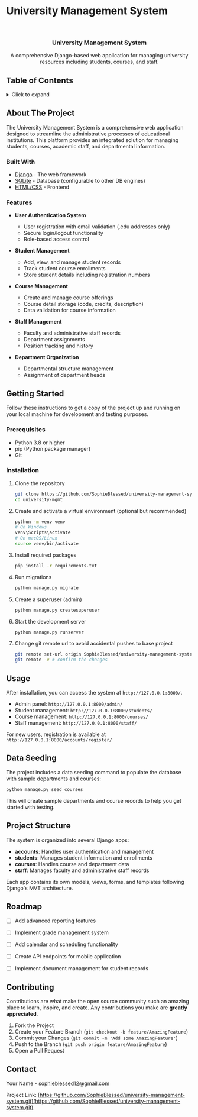 # University Management System


<br />
<div align="center">

<h3 align="center">University Management System</h3>

  <p align="center">
    A comprehensive Django-based web application for managing university resources including students, courses, and staff.
    
  </p>
</div>

## Table of Contents

<details>
  <summary>Click to expand</summary>
  <ol>
    <li>
      <a href="#about-the-project">About The Project</a>
      <ul>
        <li><a href="#built-with">Built With</a></li>
        <li><a href="#features">Features</a></li>
      </ul>
    </li>
    <li>
      <a href="#getting-started">Getting Started</a>
      <ul>
        <li><a href="#prerequisites">Prerequisites</a></li>
        <li><a href="#installation">Installation</a></li>
      </ul>
    </li>
    <li><a href="#usage">Usage</a></li>
    <li><a href="#data-seeding">Data Seeding</a></li>
    <li><a href="#project-structure">Project Structure</a></li>
    <li><a href="#roadmap">Roadmap</a></li>
    <li><a href="#contributing">Contributing</a></li>
    <li><a href="#license">License</a></li>
    <li><a href="#contact">Contact</a></li>
  </ol>
</details>

## About The Project

The University Management System is a comprehensive web application designed to streamline the administrative processes of educational institutions. This platform provides an integrated solution for managing students, courses, academic staff, and departmental information.

### Built With

* [Django](https://www.djangoproject.com/) - The web framework
* [SQLite](https://www.sqlite.org/) - Database (configurable to other DB engines)
* [HTML/CSS](https://developer.mozilla.org/en-US/docs/Web/HTML) - Frontend

### Features

* **User Authentication System**
  * User registration with email validation (.edu addresses only)
  * Secure login/logout functionality
  * Role-based access control

* **Student Management**
  * Add, view, and manage student records
  * Track student course enrollments
  * Store student details including registration numbers

* **Course Management**
  * Create and manage course offerings
  * Course detail storage (code, credits, description)
  * Data validation for course information

* **Staff Management**
  * Faculty and administrative staff records
  * Department assignments
  * Position tracking and history

* **Department Organization**
  * Departmental structure management
  * Assignment of department heads

## Getting Started

Follow these instructions to get a copy of the project up and running on your local machine for development and testing purposes.

### Prerequisites

* Python 3.8 or higher
* pip (Python package manager)
* Git

### Installation

1. Clone the repository
   ```sh
   git clone https://github.com/SophieBlessed/university-management-system.git
   cd university-mgmt
   ```

2. Create and activate a virtual environment (optional but recommended)
   ```sh
   python -m venv venv
   # On Windows
   venv\Scripts\activate
   # On macOS/Linux
   source venv/bin/activate
   ```

3. Install required packages
   ```sh
   pip install -r requirements.txt
   ```

4. Run migrations
   ```sh
   python manage.py migrate
   ```

5. Create a superuser (admin)
   ```sh
   python manage.py createsuperuser
   ```

6. Start the development server
   ```sh
   python manage.py runserver
   ```

7. Change git remote url to avoid accidental pushes to base project
   ```sh
   git remote set-url origin SophieBlessed/university-management-system
   git remote -v # confirm the changes
   ```

## Usage

After installation, you can access the system at `http://127.0.0.1:8000/`.

* Admin panel: `http://127.0.0.1:8000/admin/`
* Student management: `http://127.0.0.1:8000/students/`
* Course management: `http://127.0.0.1:8000/courses/`
* Staff management: `http://127.0.0.1:8000/staff/`

For new users, registration is available at `http://127.0.0.1:8000/accounts/register/`

## Data Seeding

The project includes a data seeding command to populate the database with sample departments and courses:

```sh
python manage.py seed_courses
```

This will create sample departments and course records to help you get started with testing.

## Project Structure

The system is organized into several Django apps:

* **accounts**: Handles user authentication and management
* **students**: Manages student information and enrollments
* **courses**: Handles course and department data
* **staff**: Manages faculty and administrative staff records

Each app contains its own models, views, forms, and templates following Django's MVT architecture.

## Roadmap

- [ ] Add advanced reporting features
- [ ] Implement grade management system
- [ ] Add calendar and scheduling functionality
- [ ] Create API endpoints for mobile application
- [ ] Implement document management for student records



## Contributing

Contributions are what make the open source community such an amazing place to learn, inspire, and create. Any contributions you make are **greatly appreciated**.

1. Fork the Project
2. Create your Feature Branch (`git checkout -b feature/AmazingFeature`)
3. Commit your Changes (`git commit -m 'Add some AmazingFeature'`)
4. Push to the Branch (`git push origin feature/AmazingFeature`)
5. Open a Pull Request


## Contact

Your Name - sophieblessed12@gmail.com

Project Link: [https://github.com/SophieBlessed/university-management-system.git](https://github.com/SophieBlessed/university-management-system.git)

